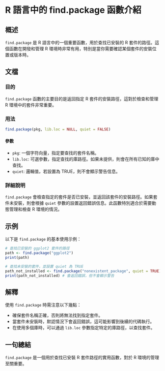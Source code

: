 <!--
Meta Description: # R 語言中的 find.package 函數介紹 ## 概述 `find.package` 是 R 語言中的一個重要函數，用於查找已安裝的 R 套件的路徑。這個函數在開發和管理 R 環境時非常有用，特別是當你需要確認某個套件的安裝位置或版本時。 ## 文檔 ### 目的 `find.packag...
Meta Keywords: find, package, quiet, lib, loc
-->

# R 語言中的 find.package 函數介紹

## 概述
`find.package` 是 R 語言中的一個重要函數，用於查找已安裝的 R 套件的路徑。這個函數在開發和管理 R 環境時非常有用，特別是當你需要確認某個套件的安裝位置或版本時。

## 文檔
### 目的
`find.package` 函數的主要目的是返回指定 R 套件的安裝路徑，這對於檢查和管理 R 環境中的套件非常重要。

### 用法
```R
find.package(pkg, lib.loc = NULL, quiet = FALSE)
```

#### 參數
- `pkg`: 一個字符向量，指定要查找的套件名稱。
- `lib.loc`: 可選參數，指定查找的庫路徑。如果未提供，則會在所有已知的庫中查找。
- `quiet`: 邏輯值，若設置為 TRUE，則不會顯示警告信息。

### 詳細說明
`find.package` 會檢查指定的套件是否已安裝，並返回該套件的安裝路徑。如果套件未安裝，則會根據 `quiet` 參數的設置返回錯誤信息。此函數特別適合於需要動態管理和檢查 R 環境的情況。

## 示例
以下是 `find.package` 的基本使用示例：

```R
# 查找已安裝的 ggplot2 套件的路徑
path <- find.package("ggplot2")
print(path)

# 查找未安裝的套件，並設置 quiet 為 TRUE
path_not_installed <- find.package("nonexistent_package", quiet = TRUE)
print(path_not_installed) # 會返回錯誤，但不會顯示警告
```

## 解釋
使用 `find.package` 時需注意以下幾點：
- 確保套件名稱正確，否則將無法找到指定套件。
- 當套件未安裝時，默認情況下會返回錯誤，這可能影響到後續的代碼執行。
- 在使用多個庫時，可以通過 `lib.loc` 參數指定特定的庫路徑，以查找套件。

## 一句總結
`find.package` 是一個用於查找已安裝 R 套件路徑的實用函數，對於 R 環境的管理至關重要。